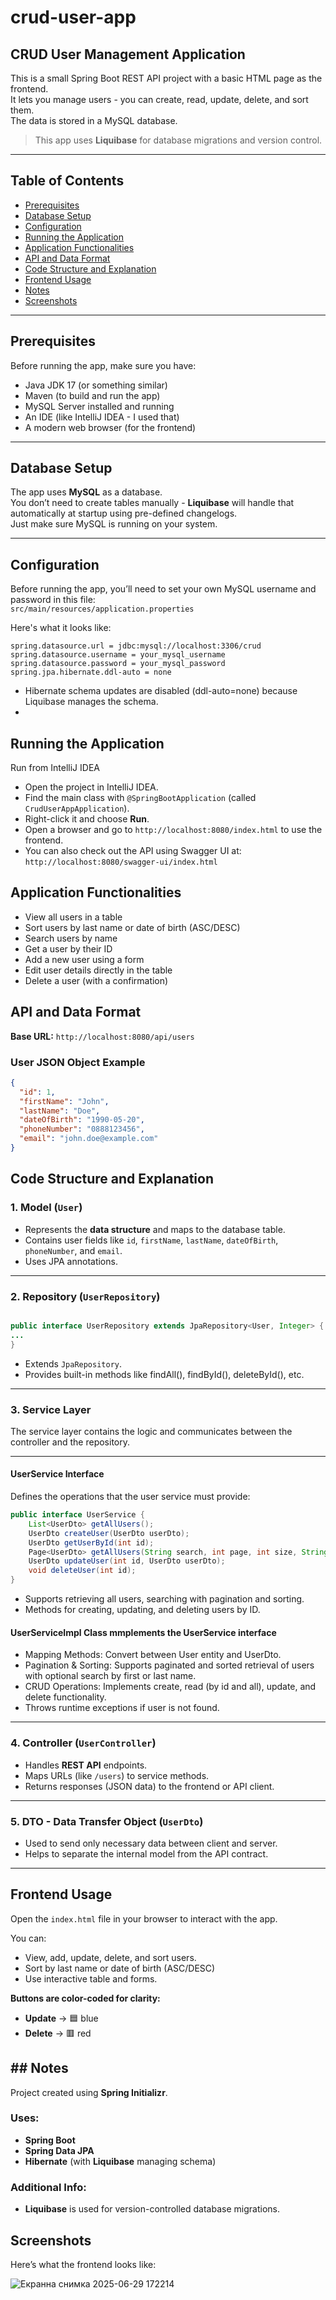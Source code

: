 # crud-user-app

## CRUD User Management Application

This is a small Spring Boot REST API project with a basic HTML page as the frontend.  
It lets you manage users - you can create, read, update, delete, and sort them.  
The data is stored in a MySQL database.

> This app uses **Liquibase** for database migrations and version control.

---

## Table of Contents

- [Prerequisites](#prerequisites)  
- [Database Setup](#database-setup)  
- [Configuration](#configuration)  
- [Running the Application](#running-the-application)  
- [Application Functionalities](#application-functionalities)  
- [API and Data Format](#api-and-data-format)
- [Code Structure and Explanation](#code-structure-and-explanation)
- [Frontend Usage](#frontend-usage)  
- [Notes](#notes)
- [Screenshots](#screenshots)

---

## Prerequisites

Before running the app, make sure you have:

- Java JDK 17 (or something similar)
- Maven (to build and run the app)
- MySQL Server installed and running
- An IDE (like IntelliJ IDEA - I used that)
- A modern web browser (for the frontend)

---

## Database Setup

The app uses **MySQL** as a database.  
You don’t need to create tables manually - **Liquibase** will handle that automatically at startup using pre-defined changelogs.  
Just make sure MySQL is running on your system.

---

## Configuration

Before running the app, you’ll need to set your own MySQL username and password in this file:  
`src/main/resources/application.properties`

Here's what it looks like:

```properties
spring.datasource.url = jdbc:mysql://localhost:3306/crud
spring.datasource.username = your_mysql_username
spring.datasource.password = your_mysql_password
spring.jpa.hibernate.ddl-auto = none
```
- Hibernate schema updates are disabled (ddl-auto=none) because Liquibase manages the schema.
- 
## Running the Application
 Run from IntelliJ IDEA

- Open the project in IntelliJ IDEA.
- Find the main class with `@SpringBootApplication` (called `CrudUserAppApplication`).
- Right-click it and choose **Run**.
- Open a browser and go to `http://localhost:8080/index.html` to use the frontend.
- You can also check out the API using Swagger UI at:  
  `http://localhost:8080/swagger-ui/index.html`

## Application Functionalities
- View all users in a table
- Sort users by last name or date of birth (ASC/DESC)
- Search users by name
- Get a user by their ID
- Add a new user using a form
- Edit user details directly in the table
- Delete a user (with a confirmation)

## API and Data Format

**Base URL:** `http://localhost:8080/api/users`

### User JSON Object Example

```json
{
  "id": 1,
  "firstName": "John",
  "lastName": "Doe",
  "dateOfBirth": "1990-05-20",
  "phoneNumber": "0888123456",
  "email": "john.doe@example.com"
}
```

## Code Structure and Explanation

### 1. Model (`User`)

- Represents the **data structure** and maps to the database table.
- Contains user fields like `id`, `firstName`, `lastName`, `dateOfBirth`, `phoneNumber`, and `email`.
- Uses JPA annotations.

---

### 2. Repository (`UserRepository`)

```java

public interface UserRepository extends JpaRepository<User, Integer> {
...
}
```
- Extends `JpaRepository`.
- Provides built-in methods like findAll(), findById(), deleteById(), etc.

---

### 3. Service Layer

The service layer contains the logic and communicates between the controller and the repository.

---

#### UserService Interface

Defines the operations that the user service must provide:

```java
public interface UserService {
    List<UserDto> getAllUsers();
    UserDto createUser(UserDto userDto);
    UserDto getUserById(int id);
    Page<UserDto> getAllUsers(String search, int page, int size, String sortBy, String sortDir);
    UserDto updateUser(int id, UserDto userDto);
    void deleteUser(int id);
}
```
- Supports retrieving all users, searching with pagination and sorting.
- Methods for creating, updating, and deleting users by ID.

#### UserServiceImpl Class mmplements the UserService interface 

- Mapping Methods: Convert between User entity and UserDto.
- Pagination & Sorting: Supports paginated and sorted retrieval of users with optional search by first or last name.
- CRUD Operations: Implements create, read (by id and all), update, and delete functionality.
- Throws runtime exceptions if user is not found.
---

### 4. Controller (`UserController`)

- Handles **REST API** endpoints.
- Maps URLs (like `/users`) to service methods.
- Returns responses (JSON data) to the frontend or API client.

---

### 5. DTO - Data Transfer Object (`UserDto`)

- Used to send only necessary data between client and server.
- Helps to separate the internal model from the API contract.

---

## Frontend Usage

Open the `index.html` file in your browser to interact with the app.

You can:

- View, add, update, delete, and sort users.
- Sort by last name or date of birth (ASC/DESC)
- Use interactive table and forms.

**Buttons are color-coded for clarity:**

- **Update** → 🟦 blue  
- **Delete** → 🟥 red

## ## Notes

Project created using **Spring Initializr**.

### Uses:

- **Spring Boot**
- **Spring Data JPA**
- **Hibernate** (with **Liquibase** managing schema)

### Additional Info:

- **Liquibase** is used for version-controlled database migrations.

## Screenshots
Here’s what the frontend looks like:

![Екранна снимка 2025-06-29 172214](https://github.com/user-attachments/assets/a4c2d5fd-9e35-4e97-b2fd-5352a78d1fee)


